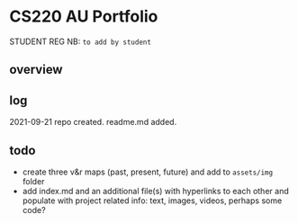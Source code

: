 # CS220 AU Portfolio
STUDENT REG NB: `to add by student`

## overview

## log
2021-09-21 repo created. readme.md added. 

## todo
- create three v&r maps (past, present, future) and add to `assets/img` folder
- add index.md and an additional file(s) with hyperlinks to each other and populate with project related info: text, images, videos, perhaps some code?
